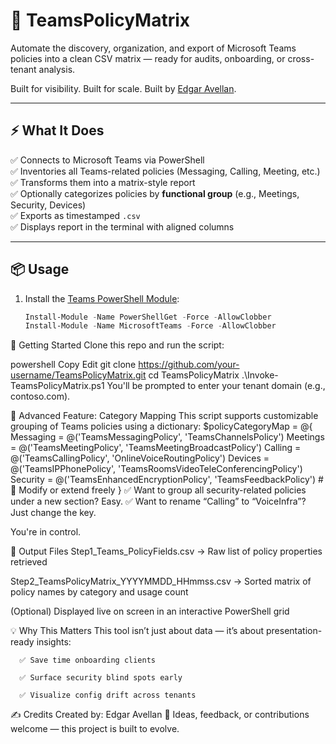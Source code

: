 # 🧠 TeamsPolicyMatrix

Automate the discovery, organization, and export of Microsoft Teams policies into a clean CSV matrix — ready for audits, onboarding, or cross-tenant analysis.

Built for visibility. Built for scale. Built by [Edgar Avellan](https://github.com/eavellan).

---

## ⚡ What It Does

✅ Connects to Microsoft Teams via PowerShell  
✅ Inventories all Teams-related policies (Messaging, Calling, Meeting, etc.)  
✅ Transforms them into a matrix-style report  
✅ Optionally categorizes policies by **functional group** (e.g., Meetings, Security, Devices)  
✅ Exports as timestamped `.csv`  
✅ Displays report in the terminal with aligned columns

---

## 📦 Usage

1. Install the [Teams PowerShell Module](https://learn.microsoft.com/en-us/microsoftteams/teams-powershell-install):

   ```powershell
   Install-Module -Name PowerShellGet -Force -AllowClobber
   Install-Module -Name MicrosoftTeams -Force -AllowClobber
🚀 Getting Started
Clone this repo and run the script:

powershell
Copy
Edit
git clone https://github.com/your-username/TeamsPolicyMatrix.git
cd TeamsPolicyMatrix
.\Invoke-TeamsPolicyMatrix.ps1
You'll be prompted to enter your tenant domain (e.g., contoso.com).

🧩 Advanced Feature: Category Mapping
This script supports customizable grouping of Teams policies using a dictionary:
$policyCategoryMap = @{
    Messaging = @('TeamsMessagingPolicy', 'TeamsChannelsPolicy')
    Meetings  = @('TeamsMeetingPolicy', 'TeamsMeetingBroadcastPolicy')
    Calling   = @('TeamsCallingPolicy', 'OnlineVoiceRoutingPolicy')
    Devices   = @('TeamsIPPhonePolicy', 'TeamsRoomsVideoTeleConferencingPolicy')
    Security  = @('TeamsEnhancedEncryptionPolicy', 'TeamsFeedbackPolicy')
    # 🔧 Modify or extend freely
}
      ✅ Want to group all security-related policies under a new section? Easy.
      ✅ Want to rename “Calling” to “VoiceInfra”? Just change the key.

You're in control.

📁 Output Files
Step1_Teams_PolicyFields.csv
→ Raw list of policy properties retrieved

Step2_TeamsPolicyMatrix_YYYYMMDD_HHmmss.csv
→ Sorted matrix of policy names by category and usage count

(Optional) Displayed live on screen in an interactive PowerShell grid

💡 Why This Matters
This tool isn’t just about data — it’s about presentation-ready insights:

      ✅ Save time onboarding clients
      
      ✅ Surface security blind spots early
      
      ✅ Visualize config drift across tenants

✍️ Credits
Created by: Edgar Avellan
🎯 Ideas, feedback, or contributions welcome — this project is built to evolve.


